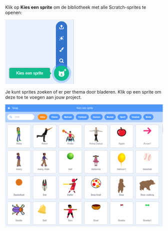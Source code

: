 Klik op **Kies een sprite** om de bibliotheek met alle Scratch-sprites te openen:

![Het pictogram 'Kies een Sprite' gemarkeerd.](images/sprite-library.png)

Je kunt sprites zoeken of er per thema door bladeren. Klik op een sprite om deze toe te voegen aan jouw project.

![De Sprite-bibliotheek.](images/sprite-choose.png)